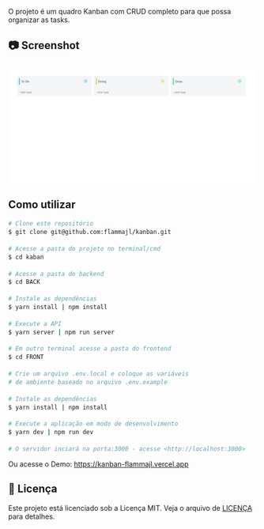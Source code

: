 O projeto é um quadro Kanban com CRUD completo para que possa organizar as tasks.

## **:camera: Screenshot**

![Home](.github/screenshot.png)

## Como utilizar

```bash
# Clone este repositório
$ git clone git@github.com:flammajl/kanban.git

# Acesse a pasta do projeto no terminal/cmd
$ cd kaban

# Acesse a pasta do backend
$ cd BACK

# Instale as dependências
$ yarn install | npm install

# Execute a API
$ yarn server | npm run server

# Em outro terminal acesse a pasta do frontend
$ cd FRONT

# Crie um arquivo .env.local e coloque as variáveis
# de ambiente baseado no arquivo .env.example

# Instale as dependências
$ yarn install | npm install

# Execute a aplicação em modo de desenvolvimento
$ yarn dev | npm run dev

# O servidor inciará na porta:3000 - acesse <http://localhost:3000>
```

Ou acesse o Demo: https://kanban-flammajl.vercel.app

## 📝 Licença

Este projeto está licenciado sob a Licença MIT. Veja o arquivo de [LICENÇA](https://github.com/flammajl/kanban/blob/master/LICENSE) para detalhes.
